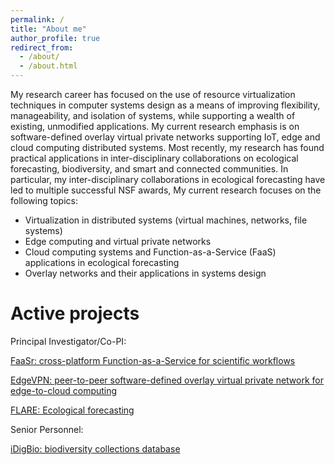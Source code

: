 ```yaml
---
permalink: /
title: "About me"
author_profile: true
redirect_from: 
  - /about/
  - /about.html
---
```


My research career has focused on the use of resource virtualization techniques in computer systems design as a means of improving flexibility, manageability, and isolation of systems, while supporting a wealth of existing, unmodified applications. My current research emphasis is on software-defined overlay virtual private networks supporting IoT, edge and cloud computing distributed systems. Most recently, my research has found practical applications in inter-disciplinary collaborations on ecological forecasting, biodiversity, and smart and connected communities. In particular, my inter-disciplinary collaborations in ecological forecasting have led to multiple successful NSF awards, My current research focuses on the following topics:

* Virtualization in distributed systems (virtual machines, networks, file systems)
* Edge computing and virtual private networks
* Cloud computing systems and Function-as-a-Service (FaaS) applications in ecological forecasting
* Overlay networks and their applications in systems design

Active projects
======

Principal Investigator/Co-PI:

[FaaSr: cross-platform Function-as-a-Service for scientific workflows](https://faasr.io)

[EdgeVPN: peer-to-peer software-defined overlay virtual private network for edge-to-cloud computing](https://edgevpn.io)

[FLARE: Ecological forecasting](https://flare-forecast.org)

Senior Personnel:

[iDigBio: biodiversity collections database](https://idigbio.org)


